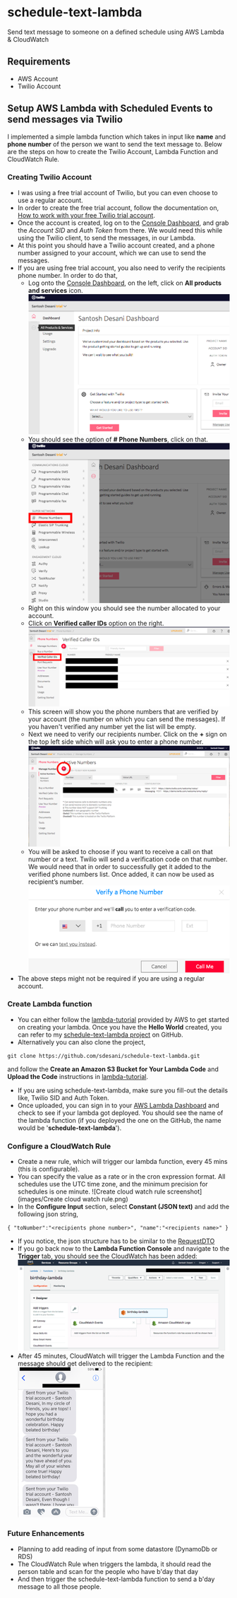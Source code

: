 # schedule-text-lambda
Send text message to someone on a defined schedule using AWS Lambda &amp; CloudWatch

## Requirements

* AWS Account
* Twilio Account

## Setup AWS Lambda with Scheduled Events to send messages via Twilio

I implemented a simple lambda function which takes in input like **name** and **phone number** of the person we want to send the text message to. Below are the steps on how to create the Twilio Account, Lambda Function and CloudWatch Rule.

### Creating Twilio Account

* I was using a free trial account of Twilio, but you can even choose to use a regular account.
* In order to create the free trial account, follow the documentation on, [How to work with your free Twilio trial account](https://www.twilio.com/docs/usage/tutorials/how-to-use-your-free-trial-account).
* Once the account is created, log on to the [Console Dashboard](https://www.twilio.com/console), and grab the *Account SID* and *Auth Token* from there. We would need this while using the Twilio client, to send the messages, in our Lambda.
* At this point you should have a Twilio account created, and a phone number assigned to your account, which we can use to send the messages.
* If you are using free trial account, you also need to verify the recipients phone number. In order to do that,
	* Log onto the [Console Dashboard](https://www.twilio.com/console), on the left, click on **All products and services** icon.
	![All products and services screenshot](images/All_products_and_services.png)
	* You should see the option of **# Phone Numbers**, click on that.
	![Phone numbers screenshot](images/Phone_numbers.png)
	* Right on this window you should see the number allocated to your account.
	* Click on **Verified caller IDs** option on the right.
	![Verified caller ids screenshot](images/Verified_caller_ids.png)
	* This screen will show you the phone numbers that are verified by your account (the number on which you can send the messages). If you haven't verified any number yet the list will be empty.
	* Next we need to verify our recipients number. Click on the **+** sign on the top left side which will ask you to enter a phone number.
	![Verify phone + sign screenshot](images/Verify_phone_+_sign.png)
	* You will be asked to choose if you want to receive a call on that number or a text. Twilio will send a verification code on that number. We would need that in order to successfully get it added to the verified  phone numbers list. Once added, it can now be used as recipient’s number.
	![Verify phone prompt screenshot](images/Verify_phone_prompt.png)
* The above steps might not be required if you are using a regular account.

### Create Lambda function

* You can either follow the [lambda-tutorial](https://docs.aws.amazon.com/toolkit-for-eclipse/v1/user-guide/lambda-tutorial.html) provided by AWS to get started on creating your lambda. Once you have the **Hello World** created, you can refer to my [schedule-text-lambda project](https://github.com/sdesani/schedule-text-lambda) on GitHub.
* Alternatively you can also clone the project,
```
git clone https://github.com/sdesani/schedule-text-lambda.git
```
and follow the **Create an Amazon S3 Bucket for Your Lambda Code** and **Upload the Code** instructions in [lambda-tutorial](https://docs.aws.amazon.com/toolkit-for-eclipse/v1/user-guide/lambda-tutorial.html).
* If you are using schedule-text-lambda, make sure you fill-out the details like, Twilio SID and Auth Token.
* Once uploaded, you can sign in to your [AWS Lambda Dashboard](https://console.aws.amazon.com/lambda) and check to see if your lambda got deployed. You should see the name of the lambda function (if you deployed the one on the GitHub, the name would be '**schedule-text-lambda**').

### Configure a CloudWatch Rule

* Create a new rule, which will trigger our lambda function, every 45 mins (this is configurable).
* You can specify the value as a rate or in the cron expression format. All schedules use the UTC time zone, and the minimum precision for schedules is one minute.
![Create cloud watch rule screenshot](images/Create cloud watch rule.png)
* In the **Configure Input** section, select **Constant (JSON text)** and add the following json string,
```
{ "toNumber":"<recipients phone number>", "name":"<recipients name>" }
```
* If you notice, the json structure has to be similar to the [RequestDTO](https://github.com/sdesani/schedule-text-lambda/blob/schedule-text/src/main/java/com/amazonaws/lambda/schedule/text/lambda/RequestDTO.java)
* If you go back now to the **Lambda Function Console** and navigate to the **Trigger** tab, you should see the CloudWatch has been added:
![Lambda view rule screenshot](images/Lambda_view.png)
* After 45 minutes, CloudWatch will trigger the Lambda Function and the message should get delivered to the recipient:
![Sample Message screenshot](images/sample_message.png)

### Future Enhancements

* Planning to add reading of input from some datastore (DynamoDb or RDS)
* The CloudWatch Rule when triggers the lambda, it should read the person table and scan for the people who have b'day that day
* And then trigger the schedule-text-lambda function to send a b'day message to all those people.







